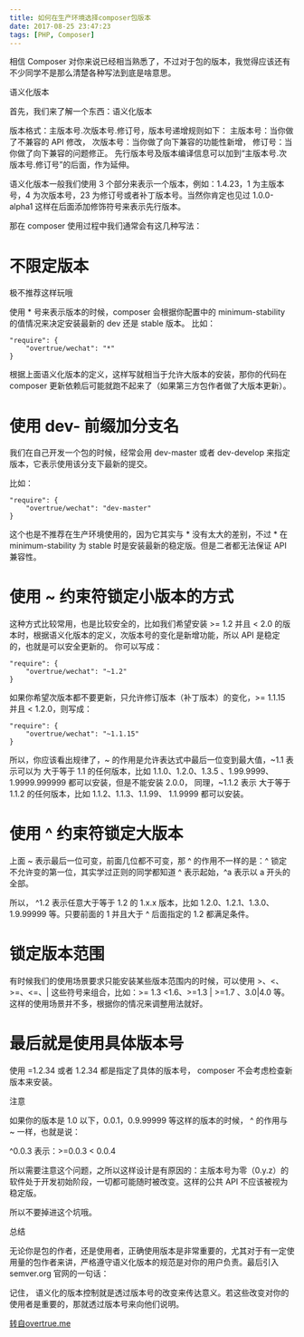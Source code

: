 ```yaml
---
title: 如何在生产环境选择composer包版本
date: 2017-08-25 23:47:23
tags: [PHP, Composer]
---
```



相信 Composer 对你来说已经相当熟悉了，不过对于包的版本，我觉得应该还有不少同学不是那么清楚各种写法到底是啥意思。

<!-- more -->

语义化版本

首先，我们来了解一个东西：语义化版本

版本格式：主版本号.次版本号.修订号，版本号递增规则如下： 主版本号：当你做了不兼容的 API 修改， 次版本号：当你做了向下兼容的功能性新增， 修订号：当你做了向下兼容的问题修正。 先行版本号及版本编译信息可以加到“主版本号.次版本号.修订号”的后面，作为延伸。

语义化版本一般我们使用 3 个部分来表示一个版本，例如：1.4.23，1 为主版本号，4 为次版本号，23 为修订号或者补丁版本号。当然你肯定也见过 1.0.0-alpha1 这样在后面添加修饰符号来表示先行版本。

那在 composer 使用过程中我们通常会有这几种写法：

# 不限定版本

极不推荐这样玩哦

使用 * 号来表示版本的时候，composer 会根据你配置中的 minimum-stability 的值情况来决定安装最新的 dev 还是 stable 版本。 比如：

```
"require": {
    "overtrue/wechat": "*"
}
```

根据上面语义化版本的定义，这样写就相当于允许大版本的安装，那你的代码在 composer 更新依赖后可能就跑不起来了（如果第三方包作者做了大版本更新）。

# 使用 dev- 前缀加分支名

我们在自己开发一个包的时候，经常会用 dev-master 或者 dev-develop 来指定版本，它表示使用该分支下最新的提交。

比如：

```
"require": {
    "overtrue/wechat": "dev-master"
}
```

这个也是不推荐在生产环境使用的，因为它其实与 * 没有太大的差别，不过 * 在 minimum-stability 为 stable 时是安装最新的稳定版。但是二者都无法保证 API 兼容性。

# 使用 ~ 约束符锁定小版本的方式

这种方式比较常用，也是比较安全的，比如我们希望安装 >= 1.2 并且 < 2.0 的版本时，根据语义化版本的定义，次版本号的变化是新增功能，所以 API 是稳定的，也就是可以安全更新的。 你可以写成：

```
"require": {
    "overtrue/wechat": "~1.2"
}
```

如果你希望次版本都不要更新，只允许修订版本（补丁版本）的变化，>= 1.1.15 并且 < 1.2.0，则写成：

```
"require": {
    "overtrue/wechat": "~1.1.15"
}

```

所以，你应该看出规律了，~ 的作用是允许表达式中最后一位变到最大值，~1.1 表示可以为 大于等于 1.1 的任何版本，比如 1.1.0、1.2.0、1.3.5 、1.99.9999、 1.9999.999999 都可以安装，但是不能安装 2.0.0， 同理，~1.1.2 表示 大于等于 1.1.2 的任何版本，比如 1.1.2、1.1.3、1.1.99、 1.1.9999 都可以安装。

# 使用 ^ 约束符锁定大版本

上面 ~ 表示最后一位可变，前面几位都不可变，那 ^ 的作用不一样的是：^ 锁定不允许变的第一位，其实学过正则的同学都知道 ^ 表示起始，^a 表示以 a 开头的全部。

所以， ^1.2 表示任意大于等于 1.2 的 1.x.x 版本，比如 1.2.0、1.2.1、1.3.0、1.9.99999 等。只要前面的 1 并且大于 ^ 后面指定的 1.2 都满足条件。

# 锁定版本范围

有时候我们的使用场景要求只能安装某些版本范围内的时候，可以使用 >、<、>=、<=、| 这些符号来组合，比如：>= 1.3 <1.6、>=1.3 | >=1.7 、3.0|4.0 等。这样的使用场景并不多，根据你的情况来调整用法就好。

# 最后就是使用具体版本号

使用 =1.2.34 或者 1.2.34 都是指定了具体的版本号， composer 不会考虑检查新版本来安装。

注意

如果你的版本是 1.0 以下，0.0.1，0.9.99999 等这样的版本的时候， ^ 的作用与 ~ 一样，也就是说：

^0.0.3 表示：>=0.0.3 < 0.0.4

所以需要注意这个问题，之所以这样设计是有原因的：主版本号为零（0.y.z）的软件处于开发初始阶段，一切都可能随时被改变。这样的公共 API 不应该被视为稳定版。

所以不要掉进这个坑哦。

总结

无论你是包的作者，还是使用者，正确使用版本是非常重要的，尤其对于有一定使用量的包作者来讲，严格遵守语义化版本的规范是对你的用户负责。最后引入 semver.org 官网的一句话：

记住， 语义化的版本控制就是透过版本号的改变来传达意义。若这些改变对你的使用者是重要的，那就透过版本号来向他们说明。

[转自overtrue.me](http://overtrue.me/articles/2017/08/about-composer-version-constraint.html)

